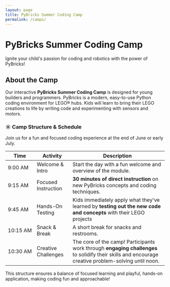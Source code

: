 ```yaml
---
layout: page
title: PyBricks Summer Coding Camp
permalink: /camps/
---
```


<div class="generic-hero">
  <h1>PyBricks Summer Coding Camp</h1>
  <p class="lead">Ignite your child's passion for coding and robotics with the power of PyBricks!</p>
</div>

<section class="container my-5">
  <h2>About the Camp</h2>
  <p>Our interactive <b>PyBricks Summer Coding Camp</b> is designed for young builders and programmers. PyBricks is a modern, easy-to-use Python coding environment for LEGO® hubs. Kids will learn to bring their LEGO creations to life by writing code and experimenting with sensors and motors.</p>

  <h3>☀️ Camp Structure & Schedule</h3>
  <p>Join us for a fun and focused coding experience at the end of June or early July.</p>
  <div class="table-container">
    <table class="table">
      <thead>
        <tr>
          <th>Time</th>
          <th>Activity</th>
          <th>Description</th>
        </tr>
      </thead>
      <tbody>
        <tr>
          <td style="white-space: nowrap;">9:00 AM</td>
          <td>Welcome & Intro</td>
          <td>Start the day with a fun welcome and overview of the module.</td>
        </tr>
        <tr>
          <td style="white-space: nowrap;">9:15 AM</td>
          <td>Focused Instruction</td>
          <td><b>30 minutes of direct instruction</b> on new PyBricks concepts and coding techniques.</td>
        </tr>
        <tr>
          <td style="white-space: nowrap;">9:45 AM</td>
          <td>Hands-On Testing</td>
          <td>Kids immediately apply what they've learned by <b>testing out the new code and concepts</b> with their LEGO projects</td>
        </tr>
        <tr>
          <td style="white-space: nowrap;">10:15 AM</td>
          <td>Snack & Break</td>
          <td>A short break for snacks and restrooms.</td>
        </tr>
        <tr>
          <td style="white-space: nowrap;">10:30 AM</td>
          <td>Creative Challenges</td>
          <td>The core of the camp! Participants work through <b>engaging challenges</b> to solidify their skills and encourage creative problem-solving until noon.</td>
        </tr>
      </tbody>
    </table>
  </div>

  <p>This structure ensures a balance of focused learning and playful, hands-on application, making coding fun and approachable!</p>